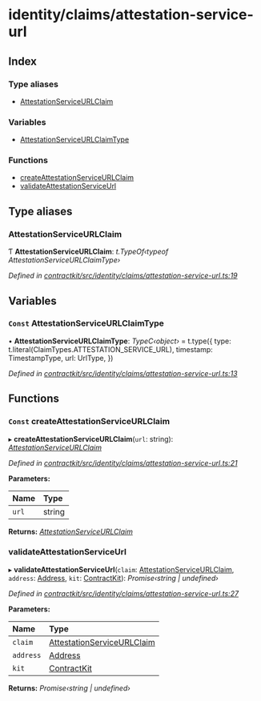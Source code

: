 # identity/claims/attestation-service-url

## Index

### Type aliases

* [AttestationServiceURLClaim](_identity_claims_attestation_service_url_.md#attestationserviceurlclaim)

### Variables

* [AttestationServiceURLClaimType](_identity_claims_attestation_service_url_.md#const-attestationserviceurlclaimtype)

### Functions

* [createAttestationServiceURLClaim](_identity_claims_attestation_service_url_.md#const-createattestationserviceurlclaim)
* [validateAttestationServiceUrl](_identity_claims_attestation_service_url_.md#validateattestationserviceurl)

## Type aliases

### AttestationServiceURLClaim

Ƭ **AttestationServiceURLClaim**: _t.TypeOf‹typeof AttestationServiceURLClaimType›_

_Defined in_ [_contractkit/src/identity/claims/attestation-service-url.ts:19_](https://github.com/celo-org/celo-monorepo/blob/master/packages/contractkit/src/identity/claims/attestation-service-url.ts#L19)

## Variables

### `Const` AttestationServiceURLClaimType

• **AttestationServiceURLClaimType**: _TypeC‹object›_ = t.type\({ type: t.literal\(ClaimTypes.ATTESTATION\_SERVICE\_URL\), timestamp: TimestampType, url: UrlType, }\)

_Defined in_ [_contractkit/src/identity/claims/attestation-service-url.ts:13_](https://github.com/celo-org/celo-monorepo/blob/master/packages/contractkit/src/identity/claims/attestation-service-url.ts#L13)

## Functions

### `Const` createAttestationServiceURLClaim

▸ **createAttestationServiceURLClaim**\(`url`: string\): [_AttestationServiceURLClaim_](_identity_claims_attestation_service_url_.md#attestationserviceurlclaim)

_Defined in_ [_contractkit/src/identity/claims/attestation-service-url.ts:21_](https://github.com/celo-org/celo-monorepo/blob/master/packages/contractkit/src/identity/claims/attestation-service-url.ts#L21)

**Parameters:**

| Name | Type |
| :--- | :--- |
| `url` | string |

**Returns:** [_AttestationServiceURLClaim_](_identity_claims_attestation_service_url_.md#attestationserviceurlclaim)

### validateAttestationServiceUrl

▸ **validateAttestationServiceUrl**\(`claim`: [AttestationServiceURLClaim](_identity_claims_attestation_service_url_.md#attestationserviceurlclaim), `address`: [Address](_base_.md#address), `kit`: [ContractKit](../classes/_kit_.contractkit.md)\): _Promise‹string \| undefined›_

_Defined in_ [_contractkit/src/identity/claims/attestation-service-url.ts:27_](https://github.com/celo-org/celo-monorepo/blob/master/packages/contractkit/src/identity/claims/attestation-service-url.ts#L27)

**Parameters:**

| Name | Type |
| :--- | :--- |
| `claim` | [AttestationServiceURLClaim](_identity_claims_attestation_service_url_.md#attestationserviceurlclaim) |
| `address` | [Address](_base_.md#address) |
| `kit` | [ContractKit](../classes/_kit_.contractkit.md) |

**Returns:** _Promise‹string \| undefined›_

